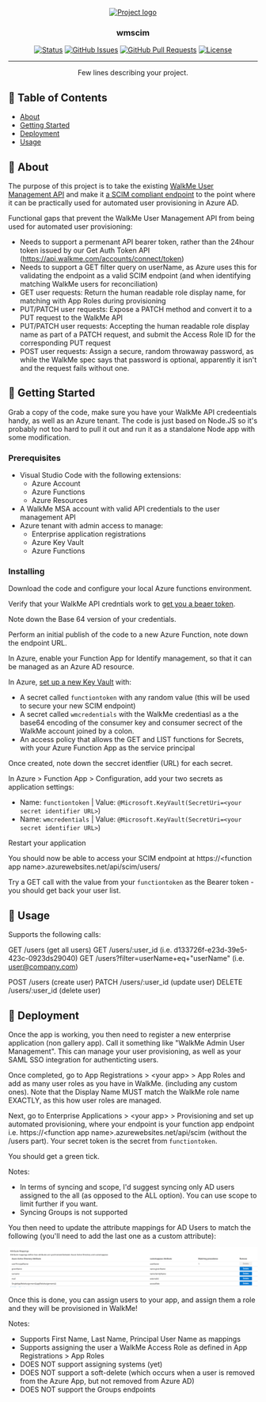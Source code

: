 <p align="center">
  <a href="" rel="noopener">
 <img width=200px height=200px src="https://i.imgur.com/6wj0hh6.jpg" alt="Project logo"></a>
</p>

<h3 align="center">wmscim</h3>

<div align="center">

[![Status](https://img.shields.io/badge/status-active-success.svg)]()
[![GitHub Issues](https://img.shields.io/github/issues/kylelobo/The-Documentation-Compendium.svg)](https://github.com/kylelobo/The-Documentation-Compendium/issues)
[![GitHub Pull Requests](https://img.shields.io/github/issues-pr/kylelobo/The-Documentation-Compendium.svg)](https://github.com/kylelobo/The-Documentation-Compendium/pulls)
[![License](https://img.shields.io/badge/license-MIT-blue.svg)](/LICENSE)

</div>

---

<p align="center"> Few lines describing your project.
    <br> 
</p>

## 📝 Table of Contents

- [About](#about)
- [Getting Started](#getting_started)
- [Deployment](#deployment)
- [Usage](#usage)

## 🧐 About <a name = "about"></a>

The purpose of this project is to take the existing <a href="https://developer.walkme.com/reference#user-management-api">WalkMe User Management API</a> and make it <a href='https://docs.microsoft.com/en-us/azure/active-directory/app-provisioning/use-scim-to-provision-users-and-groups'>a SCIM compliant endpoint</a> to the point where it can be practically used for automated user provisioning in Azure AD.

Functional gaps that prevent the WalkMe User Management API from being used for automated user provisioning:
 - Needs to support a permenant API bearer token, rather than the 24hour token issued by our Get Auth Token API (https://api.walkme.com/accounts/connect/token)
 - Needs to support a GET filter query on userName, as Azure uses this for validating the endpoint as a valid SCIM endpoint (and when identifying matching WalkMe users for reconciliation)
 - GET user requests: Return the human readable role display name, for matching with App Roles during provisioning
 - PUT/PATCH user requests: Expose a PATCH method and convert it to a PUT request to the WalkMe API
 - PUT/PATCH user requests: Accepting the human readable role display name as part of a PATCH request, and submit the Access Role ID for the corresponding PUT request
 - POST user requests: Assign a secure, random throwaway password, as while the WalkMe spec says that password is optional, apparently it isn't and the request fails without one.

## 🏁 Getting Started <a name = "getting_started"></a>

Grab a copy of the code, make sure you have your WalkMe API credeentials handy, as well as an Azure tenant. The code is just based on Node.JS so it's probably not too hard to pull it out and run it as a standalone Node app with some modification.

### Prerequisites

 - Visual Studio Code with the following extensions:
   - Azure Account
   - Azure Functions
   - Azure Resources
 - A WalkMe MSA account with valid API credentials to the user management API
 - Azure tenant with admin access to manage:
   - Enterprise application registrations
   - Azure Key Vault
   - Azure Functions


### Installing

Download the code and configure your local Azure functions environment.

Verify that your WalkMe API credntials work to <a href='https://developer.walkme.com/reference#getting-started-with-your-api-1'>get you a beaer token</a>.

Note down the Base 64 version of your credentials.

Perform an initial publish of the code to a new Azure Function, note down the endpoint URL.

In Azure, enable your Function App for Identify management, so that it can be managed as an Azure AD resource.

In Azure, <a href='https://daniel-krzyczkowski.github.io/Integrate-Key-Vault-Secrets-With-Azure-Functions/'>set up a new Key Vault</a> with:
 - A secret called `functiontoken` with any random value (this will be used to secure your new SCIM endpoint)
 - A secret called `wmcredentials` with the WalkMe credentiasl as a the base64 encoding of the consumer key and consumer secrect of the WalkMe account joined by a colon.
 - An access policy that allows the GET and LIST functions for Secrets, with your Azure Function App as the service principal

Once created, note down the seccret identfier (URL) for each secret.

In Azure > Function App > Configuration, add your two secrets as application settings:
 - Name: `functiontoken` | Value: `@Microsoft.KeyVault(SecretUri=<your secret identifier URL>`) 
 - Name: `wmcredentials` | Value: `@Microsoft.KeyVault(SecretUri=<your secret identifier URL>`) 

Restart your application

You should now be able to access your SCIM endpoint at  https://\<function app name\>.azurewebsites.net/api/scim/users/

Try a GET call with the value from your `functiontoken` as the Bearer token - you should get back your user list.

## 🎈 Usage <a name="usage"></a>

Supports the following calls:

GET /users (get all users)
GET /users/:user_id (i.e. d133726f-e23d-39e5-423c-0923ds29040)
GET /users?filter=userName+eq+"userName" (i.e. user@company.com)

POST /users (create user)
PATCH /users/:user_id (update user)
DELETE /users/:user_id (delete user)

## 🚀 Deployment <a name = "deployment"></a>

Once the app is working, you then need to register a new enterprise application (non gallery app). Call it something like "WalkMe Admin User Management". This can manage your user provisioning, as well as your SAML SSO integration for authenticting users.

Once completed, go to App Registrations > \<your app\> > App Roles and add as many user roles as you have in WalkMe. (including any custom ones). Note that the Display Name MUST match the WalkMe role name EXACTLY, as this how user roles are managed.

Next, go to Enterprise Applications > \<your app\> > Provisioning and set up automated provisioning, where your endpoint is your function app endpoint i.e. https://\<function app name\>.azurewebsites.net/api/scim (without the /users part). Your secret token is the secret from `functiontoken`.

You should get a green tick.

Notes:
 - In terms of syncing and scope, I'd suggest syncing only AD users assigned to the all (as opposed to the ALL option). You can use scope to limit further if you want.
 - Syncing Groups is not supported

You then need to update the attribute mappings for AD Users to match the following (you'll need to add the last one as a custom attribute):

![Attribute mapping example](./attribute_mapping.png)

Once this is done, you can assign users to your app, and assign them a role and they will be provisioned in WalkMe!

Notes:
 - Supports First Name, Last Name, Principal User Name as mappings
 - Supports assigning the user a WalkMe Access Role as defined in App Registrations > App Roles
 - DOES NOT support assigning systems (yet)
 - DOES NOT support a soft-delete (which occurs when a user is removed from the Azure App, but not removed from Azure AD)
 - DOES NOT support the Groups endpoints

